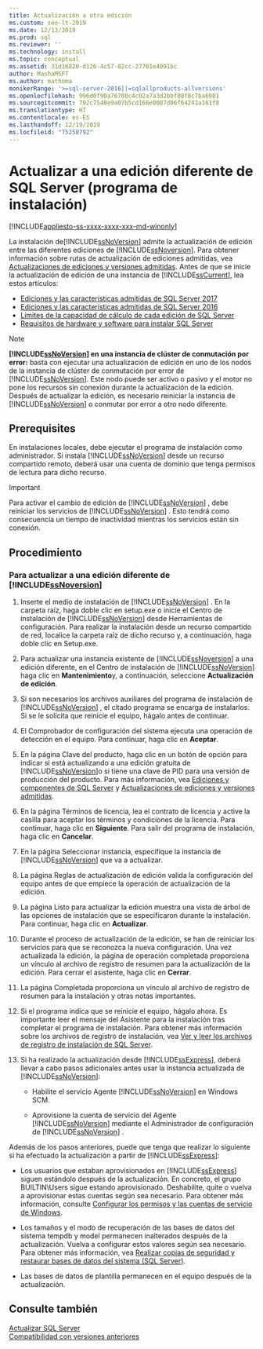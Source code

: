 ```yaml
---
title: Actualización a otra edición
ms.custom: seo-lt-2019
ms.date: 12/13/2019
ms.prod: sql
ms.reviewer: ''
ms.technology: install
ms.topic: conceptual
ms.assetid: 31d16820-d126-4c57-82cc-27701e4091bc
author: MashaMSFT
ms.author: mathoma
monikerRange: '>=sql-server-2016||=sqlallproducts-allversions'
ms.openlocfilehash: 996d0f90a76760c4c02a7a3d2bbf08f8c7ba6981
ms.sourcegitcommit: 792c7548e9a07b5cd166e0007d06f64241a161f8
ms.translationtype: HT
ms.contentlocale: es-ES
ms.lasthandoff: 12/19/2019
ms.locfileid: "75258792"
---
```

# <a name="upgrade-to-a-different-edition-of-sql-server-setup"></a>Actualizar a una edición diferente de SQL Server (programa de instalación)

[!INCLUDE[appliesto-ss-xxxx-xxxx-xxx-md-winonly](../../includes/appliesto-ss-xxxx-xxxx-xxx-md-winonly.md)]

La instalación de[!INCLUDE[ssNoVersion](../../includes/ssnoversion-md.md)] admite la actualización de edición entre las diferentes ediciones de [!INCLUDE[ssNoversion](../../includes/ssnoversion-md.md)]. Para obtener información sobre rutas de actualización de ediciones admitidas, vea [Actualizaciones de ediciones y versiones admitidas](../../database-engine/install-windows/supported-version-and-edition-upgrades-2017.md). Antes de que se inicie la actualización de edición de una instancia de [!INCLUDE[ssCurrent](../../includes/sscurrent-md.md)], lea estos artículos:  

- [Ediciones y las características admitidas de SQL Server 2017](../../sql-server/editions-and-components-of-sql-server-2017.md)  
- [Ediciones y las características admitidas de SQL Server 2016](../../sql-server/editions-and-components-of-sql-server-2016.md)  
- [Límites de la capacidad de cálculo de cada edición de SQL Server](../../sql-server/compute-capacity-limits-by-edition-of-sql-server.md)  
- [Requisitos de hardware y software para instalar SQL Server](../../sql-server/install/hardware-and-software-requirements-for-installing-sql-server.md)  
  
> [!NOTE]  
> **[!INCLUDE[ssNoVersion](../../includes/ssnoversion-md.md)] en una instancia de clúster de conmutación por error:** basta con ejecutar una actualización de edición en uno de los nodos de la instancia de clúster de conmutación por error de [!INCLUDE[ssNoVersion](../../includes/ssnoversion-md.md)]. Este nodo puede ser activo o pasivo y el motor no pone los recursos sin conexión durante la actualización de la edición. Después de actualizar la edición, es necesario reiniciar la instancia de [!INCLUDE[ssNoVersion](../../includes/ssnoversion-md.md)] o conmutar por error a otro nodo diferente.  
  
## <a name="prerequisites"></a>Prerequisites  
En instalaciones locales, debe ejecutar el programa de instalación como administrador. Si instala [!INCLUDE[ssNoVersion](../../includes/ssnoversion-md.md)] desde un recurso compartido remoto, deberá usar una cuenta de dominio que tenga permisos de lectura para dicho recurso.  
  
> [!IMPORTANT]  
> Para activar el cambio de edición de [!INCLUDE[ssNoVersion](../../includes/ssnoversion-md.md)] , debe reiniciar los servicios de [!INCLUDE[ssNoVersion](../../includes/ssnoversion-md.md)] . Esto tendrá como consecuencia un tiempo de inactividad mientras los servicios están sin conexión.  
  
## <a name="procedure"></a>Procedimiento  
  
### <a name="to-upgrade-to-a-different-edition-of-includessnoversionincludesssnoversion-mdmd"></a>Para actualizar a una edición diferente de [!INCLUDE[ssNoversion](../../includes/ssnoversion-md.md)]  
  
1.  Inserte el medio de instalación de [!INCLUDE[ssNoVersion](../../includes/ssnoversion-md.md)] . En la carpeta raíz, haga doble clic en setup.exe o inicie el Centro de instalación de [!INCLUDE[ssNoVersion](../../includes/ssnoversion-md.md)] desde Herramientas de configuración. Para realizar la instalación desde un recurso compartido de red, localice la carpeta raíz de dicho recurso y, a continuación, haga doble clic en Setup.exe.  
  
2.  Para actualizar una instancia existente de [!INCLUDE[ssNoversion](../../includes/ssnoversion-md.md)] a una edición diferente, en el Centro de instalación de [!INCLUDE[ssNoVersion](../../includes/ssnoversion-md.md)] haga clic en **Mantenimiento**y, a continuación, seleccione **Actualización de edición**.  
  
3.  Si son necesarios los archivos auxiliares del programa de instalación de [!INCLUDE[ssNoVersion](../../includes/ssnoversion-md.md)] , el citado programa se encarga de instalarlos. Si se le solicita que reinicie el equipo, hágalo antes de continuar.  
  
4.  El Comprobador de configuración del sistema ejecuta una operación de detección en el equipo. Para continuar, haga clic en **Aceptar**.  
  
5.  En la página Clave del producto, haga clic en un botón de opción para indicar si está actualizando a una edición gratuita de [!INCLUDE[ssNoVersion](../../includes/ssnoversion-md.md)]o si tiene una clave de PID para una versión de producción del producto. Para más información, vea [Ediciones y componentes de SQL Server](../../sql-server/editions-and-components-of-sql-server-2017.md) y [Actualizaciones de ediciones y versiones admitidas](../../database-engine/install-windows/supported-version-and-edition-upgrades.md).  
  
6.  En la página Términos de licencia, lea el contrato de licencia y active la casilla para aceptar los términos y condiciones de la licencia. Para continuar, haga clic en **Siguiente**. Para salir del programa de instalación, haga clic en **Cancelar**.  
  
7.  En la página Seleccionar instancia, especifique la instancia de [!INCLUDE[ssNoVersion](../../includes/ssnoversion-md.md)] que va a actualizar.  
  
8.  La página Reglas de actualización de edición valida la configuración del equipo antes de que empiece la operación de actualización de la edición.  
  
9. La página Listo para actualizar la edición muestra una vista de árbol de las opciones de instalación que se especificaron durante la instalación. Para continuar, haga clic en **Actualizar**.  
  
10. Durante el proceso de actualización de la edición, se han de reiniciar los servicios para que se reconozca la nueva configuración. Una vez actualizada la edición, la página de operación completada proporciona un vínculo al archivo de registro de resumen para la actualización de la edición. Para cerrar el asistente, haga clic en **Cerrar**.  
  
11. La página Completada proporciona un vínculo al archivo de registro de resumen para la instalación y otras notas importantes.  
  
12. Si el programa indica que se reinicie el equipo, hágalo ahora. Es importante leer el mensaje del Asistente para la instalación tras completar el programa de instalación. Para obtener más información sobre los archivos de registro de instalación, vea [Ver y leer los archivos de registro de instalación de SQL Server](../../database-engine/install-windows/view-and-read-sql-server-setup-log-files.md).  
  
13. Si ha realizado la actualización desde [!INCLUDE[ssExpress](../../includes/ssexpress-md.md)], deberá llevar a cabo pasos adicionales antes usar la instancia actualizada de [!INCLUDE[ssNoVersion](../../includes/ssnoversion-md.md)]:  
  
    -   Habilite el servicio Agente [!INCLUDE[ssNoVersion](../../includes/ssnoversion-md.md)] en Windows SCM.  
  
    -   Aprovisione la cuenta de servicio del Agente [!INCLUDE[ssNoVersion](../../includes/ssnoversion-md.md)] mediante el Administrador de configuración de [!INCLUDE[ssNoVersion](../../includes/ssnoversion-md.md)] .  
  
 Además de los pasos anteriores, puede que tenga que realizar lo siguiente si ha efectuado la actualización a partir de [!INCLUDE[ssExpress](../../includes/ssexpress-md.md)]:  
  
-   Los usuarios que estaban aprovisionados en [!INCLUDE[ssExpress](../../includes/ssexpress-md.md)] siguen estándolo después de la actualización. En concreto, el grupo BUILTIN\Users sigue estando aprovisionado. Deshabilite, quite o vuelva a aprovisionar estas cuentas según sea necesario. Para obtener más información, consulte [Configurar los permisos y las cuentas de servicio de Windows](../../database-engine/configure-windows/configure-windows-service-accounts-and-permissions.md).  
  
-   Los tamaños y el modo de recuperación de las bases de datos del sistema tempdb y model permanecen inalterados después de la actualización. Vuelva a configurar estos valores según sea necesario. Para obtener más información, vea [Realizar copias de seguridad y restaurar bases de datos del sistema &#40;SQL Server&#41;](../../relational-databases/backup-restore/back-up-and-restore-of-system-databases-sql-server.md).  
  
-   Las bases de datos de plantilla permanecen en el equipo después de la actualización.  
  
## <a name="see-also"></a>Consulte también  
 [Actualizar SQL Server](../../database-engine/install-windows/upgrade-sql-server.md)   
 [Compatibilidad con versiones anteriores](https://msdn.microsoft.com/library/15d9117e-e2fa-4985-99ea-66a117c1e9fd)  
  
  

